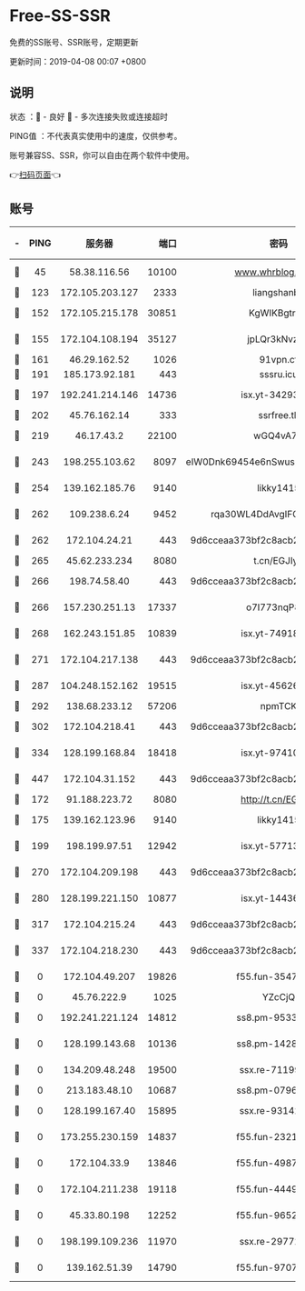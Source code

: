 # Free-SS-SSR

免费的SS账号、SSR账号，定期更新

更新时间：2019-04-08 00:07 +0800

## 说明

状态     ：🙂 - 良好 🙁 - 多次连接失败或连接超时

PING值   ：不代表真实使用中的速度，仅供参考。

账号兼容SS、SSR，你可以自由在两个软件中使用。

👉[扫码页面](https://liesauer.github.io/Free-SS-SSR/)👈

## 账号

|-|PING|服务器|端口|密码|加密方式|区域|
|:----:|:----:|:-----:|-----:|:----:|:----:|:----:|
|🙂|45|58.38.116.56|10100|www.whrblog.online|aes-256-cfb|CN|
|🙂|123|172.105.203.127|2333|liangshanbo|chacha20|JP|
|🙂|152|172.105.215.178|30851|KgWIKBgtrjzT|aes-256-cfb|JP|
|🙂|155|172.104.108.194|35127|jpLQr3kNvzJG|aes-256-cfb|JP|
|🙂|161|46.29.162.52|1026|91vpn.cf|rc4-md5|RU|
|🙂|191|185.173.92.181|443|sssru.icu|rc4-md5|RU|
|🙂|197|192.241.214.146|14736|isx.yt-34293707|aes-256-cfb|US|
|🙂|202|45.76.162.14|333|ssrfree.tk|rc4|SG|
|🙂|219|46.17.43.2|22100|wGQ4vA7D|aes-256-gcm|RU|
|🙂|243|198.255.103.62|8097|eIW0Dnk69454e6nSwuspv9DmS201tQ0D|aes-256-cfb|US|
|🙂|254|139.162.185.76|9140|likky1415|aes-256-cfb|DE|
|🙂|262|109.238.6.24|9452|rqa30WL4DdAvgIFG6Fs3znzTa|aes-256-cfb|FR|
|🙂|262|172.104.24.21|443|9d6cceaa373bf2c8acb22e60b6a58be6|aes-256-cfb|US|
|🙂|265|45.62.233.234|8080|t.cn/EGJIyrl|rc4-md5|CA|
|🙂|266|198.74.58.40|443|9d6cceaa373bf2c8acb22e60b6a58be6|aes-256-cfb|US|
|🙂|266|157.230.251.13|17337|o7I773nqP8ug|aes-256-cfb|SG|
|🙂|268|162.243.151.85|10839|isx.yt-74918463|aes-256-cfb|US|
|🙂|271|172.104.217.138|443|9d6cceaa373bf2c8acb22e60b6a58be6|aes-256-cfb|US|
|🙂|287|104.248.152.162|19515|isx.yt-45626994|aes-256-cfb|SG|
|🙂|292|138.68.233.12|57206|npmTCK|rc4-md5|US|
|🙂|302|172.104.218.41|443|9d6cceaa373bf2c8acb22e60b6a58be6|aes-256-cfb|US|
|🙂|334|128.199.168.84|18418|isx.yt-97410665|aes-256-cfb|SG|
|🙂|447|172.104.31.152|443|9d6cceaa373bf2c8acb22e60b6a58be6|aes-256-cfb|US|
|🙂|172|91.188.223.72|8080|http://t.cn/EGJIyrl|rc4-md5|RU|
|🙂|175|139.162.123.96|9140|likky1415|aes-256-cfb|JP|
|🙂|199|198.199.97.51|12942|isx.yt-57713725|aes-256-cfb|US|
|🙂|270|172.104.209.198|443|9d6cceaa373bf2c8acb22e60b6a58be6|aes-256-cfb|US|
|🙂|280|128.199.221.150|10877|isx.yt-14436623|aes-256-cfb|SG|
|🙂|317|172.104.215.24|443|9d6cceaa373bf2c8acb22e60b6a58be6|aes-256-cfb|US|
|🙂|337|172.104.218.230|443|9d6cceaa373bf2c8acb22e60b6a58be6|aes-256-cfb|US|
|🙁|0|172.104.49.207|19826|f55.fun-35476312|aes-256-cfb|SG|
|🙁|0|45.76.222.9|1025|YZcCjQ|rc4-md5|JP|
|🙁|0|192.241.221.124|14812|ss8.pm-95331690|aes-256-cfb|US|
|🙁|0|128.199.143.68|10136|ss8.pm-14281446|aes-256-cfb|SG|
|🙁|0|134.209.48.248|19500|ssx.re-71199859|aes-256-cfb|US|
|🙁|0|213.183.48.10|10687|ss8.pm-07968804|rc4-md5|RU|
|🙁|0|128.199.167.40|15895|ssx.re-93142240|aes-256-cfb|SG|
|🙁|0|173.255.230.159|14837|f55.fun-23212230|aes-256-cfb|US|
|🙁|0|172.104.33.9|13846|f55.fun-49871039|aes-256-cfb|SG|
|🙁|0|172.104.211.238|19118|f55.fun-44497695|aes-256-cfb|US|
|🙁|0|45.33.80.198|12252|f55.fun-96521268|aes-256-cfb|US|
|🙁|0|198.199.109.236|11970|ssx.re-29772885|aes-256-cfb|US|
|🙁|0|139.162.51.39|14790|f55.fun-97070038|aes-256-cfb|SG|
